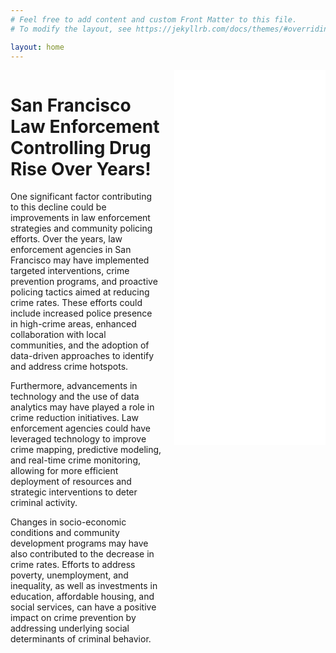 ```yaml
---
# Feel free to add content and custom Front Matter to this file.
# To modify the layout, see https://jekyllrb.com/docs/themes/#overriding-theme-defaults

layout: home
---
```

<div style="display: flex; justify-content: center;">
    <div style="width: 50%; padding-right: 20px;">
        <h1>San Francisco Law Enforcement Controlling Drug Rise Over Years!</h1>
        <p>One significant factor contributing to this decline could be improvements in law enforcement strategies and community policing efforts. Over the years, law enforcement agencies in San Francisco may have implemented targeted interventions, crime prevention programs, and proactive policing tactics aimed at reducing crime rates. These efforts could include increased police presence in high-crime areas, enhanced collaboration with local communities, and the adoption of data-driven approaches to identify and address crime hotspots.</p>
        <p>Furthermore, advancements in technology and the use of data analytics may have played a role in crime reduction initiatives. Law enforcement agencies could have leveraged technology to improve crime mapping, predictive modeling, and real-time crime monitoring, allowing for more efficient deployment of resources and strategic interventions to deter criminal activity.</p>
        <p>Changes in socio-economic conditions and community development programs may have also contributed to the decrease in crime rates. Efforts to address poverty, unemployment, and inequality, as well as investments in education, affordable housing, and social services, can have a positive impact on crime prevention by addressing underlying social determinants of criminal behavior.</p>
    </div>
    <div style="width: 50%;">
        <iframe src="/notebook.html" width="100%" height="600" frameborder="0"></iframe>
    </div>
</div>

